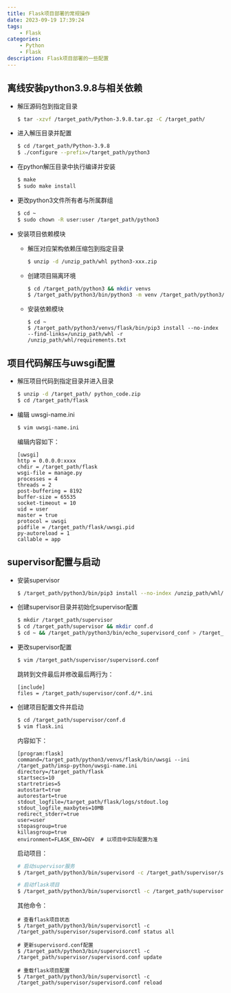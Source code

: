 ```yaml
---
title: Flask项目部署的常规操作
date: 2023-09-19 17:39:24
tags:
    - Flask
categories:
    - Python
    - Flask
description: Flask项目部署的一些配置
---
```


## 离线安装python3.9.8与相关依赖

- 解压源码包到指定目录

	```sh
	$ tar -xzvf /target_path/Python-3.9.8.tar.gz -C /target_path/
	```
	
- 进入解压目录并配置

	```sh
	$ cd /target_path/Python-3.9.8
	$ ./configure --prefix=/target_path/python3
	```

- 在python解压目录中执行编译并安装

	```sh
	$ make
	$ sudo make install
	```

- 更改python3文件所有者与所属群组

	```sh
	$ cd ~
	$ sudo chown -R user:user /target_path/python3
	```

- 安装项目依赖模块
	
	+ 解压对应架构依赖压缩包到指定目录

		```sh
		$ unzip -d /unzip_path/whl python3-xxx.zip
		```
	
	+ 创建项目隔离环境

		```sh
		$ cd /target_path/python3 && mkdir venvs
		$ /target_path/python3/bin/python3 -m venv /target_path/python3/venvs/flask
		```

	+ 安装依赖模块 

		```shell
		$ cd ~
		$ /target_path/python3/venvs/flask/bin/pip3 install --no-index --find-links=/unzip_path/whl -r /unzip_path/whl/requirements.txt
		```

## 项目代码解压与uwsgi配置

- 解压项目代码到指定目录并进入目录

	```sh
	$ unzip -d /target_path/ python_code.zip
	$ cd /target_path/flask
	```

- 编辑 uwsgi-name.ini

	```sh
	$ vim uwsgi-name.ini
	```

	编辑内容如下：

	```text
	[uwsgi]
	http = 0.0.0.0:xxxx
	chdir = /target_path/flask
	wsgi-file = manage.py
	processes = 4
	threads = 2
	post-buffering = 8192
	buffer-size = 65535
	socket-timeout = 10
	uid = user
	master = true
	protocol = uwsgi
	pidfile = /target_path/flask/uwsgi.pid
	py-autoreload = 1
	callable = app
	```

## supervisor配置与启动

- 安装supervisor

	```sh
	$ /target_path/python3/bin/pip3 install --no-index /unzip_path/whl/supervisor-4.2.5-py2.py3-none-any.whl
	```

- 创建supervisor目录并初始化supervisor配置

	```sh
	$ mkdir /target_path/supervisor
	$ cd /target_path/supervisor && mkdir conf.d
	$ cd ~ && /target_path/python3/bin/echo_supervisord_conf > /target_path/supervisor/supervisord.conf
	```

- 更改supervisor配置

	```sh
	$ vim /target_path/supervisor/supervisord.conf
	```

	跳转到文件最后并修改最后两行为：
	
	```text
	[include]
	files = /target_path/supervisor/conf.d/*.ini
	```

- 创建项目配置文件并启动

	```sh
	$ cd /target_path/supervisor/conf.d
	$ vim flask.ini
	```

	内容如下：

	```text
	[program:flask]
	command=/target_path/python3/venvs/flask/bin/uwsgi --ini /target_path/imsp-python/uwsgi-name.ini
	directory=/target_path/flask
	startsecs=10
	startretries=5
	autostart=true
	autorestart=true
	stdout_logfile=/target_path/flask/logs/stdout.log
	stdout_logfile_maxbytes=10MB
	redirect_stderr=true
	user=user
	stopasgroup=true
	killasgroup=true
	environment=FLASK_ENV=DEV  # 以项目中实际配置为准

	```

	启动项目：

	```sh
	# 启动supervisor服务
	$ /target_path/python3/bin/supervisord -c /target_path/supervisor/supervisord.conf

	# 启动flask项目
	$ /target_path/python3/bin/supervisorctl -c /target_path/supervisor/supervisord.conf start all
	```

	其他命令：

	```shell
	# 查看flask项目状态
	$ /target_path/python3/bin/supervisorctl -c /target_path/supervisor/supervisord.conf status all

	# 更新supervisord.conf配置
	$ /target_path/python3/bin/supervisorctl -c /target_path/supervisor/supervisord.conf update

	# 重载flask项目配置
	$ /target_path/python3/bin/supervisorctl -c /target_path/supervisor/supervisord.conf reload
	```
